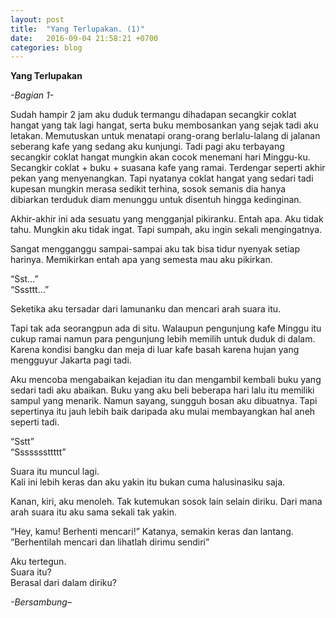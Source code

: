 ```yaml
---
layout: post
title:  "Yang Terlupakan. (1)"
date:   2016-09-04 21:58:21 +0700
categories: blog
---
```

**Yang Terlupakan**

*-Bagian 1-*

Sudah hampir 2 jam aku duduk termangu dihadapan secangkir coklat hangat yang tak lagi hangat, serta buku membosankan yang sejak tadi aku letakan. Memutuskan untuk menatapi orang-orang berlalu-lalang di jalanan seberang kafe yang sedang aku kunjungi. Tadi pagi aku terbayang secangkir coklat hangat mungkin akan cocok menemani hari Minggu-ku. Secangkir coklat + buku + suasana kafe yang ramai. Terdengar seperti akhir pekan yang menyenangkan. Tapi nyatanya coklat hangat yang sedari tadi kupesan mungkin merasa sedikit terhina, sosok semanis dia hanya dibiarkan terduduk diam menunggu untuk disentuh hingga kedinginan.

Akhir-akhir ini ada sesuatu yang mengganjal pikiranku. Entah apa. Aku tidak tahu. Mungkin aku tidak ingat. Tapi sumpah, aku ingin sekali mengingatnya.

Sangat mengganggu sampai-sampai aku tak bisa tidur nyenyak setiap harinya. Memikirkan entah apa yang semesta mau aku pikirkan.

“Sst…”<br>
“Sssttt…”

Seketika aku tersadar dari lamunanku dan mencari arah suara itu.

Tapi tak ada seorangpun ada di situ. Walaupun pengunjung kafe Minggu itu cukup ramai namun para pengunjung lebih memilih untuk duduk di dalam. Karena kondisi bangku dan meja di luar kafe basah karena hujan yang mengguyur Jakarta pagi tadi.

Aku mencoba mengabaikan kejadian itu dan mengambil kembali buku yang sedari tadi aku abaikan. Buku yang aku beli beberapa hari lalu itu memiliki sampul yang menarik. Namun sayang, sungguh bosan aku dibuatnya. Tapi sepertinya itu jauh lebih baik daripada aku mulai membayangkan hal aneh seperti tadi.

“Sstt”<br>
“Sssssssttttt”

Suara itu muncul lagi.<br>
Kali ini lebih keras dan aku yakin itu bukan cuma halusinasiku saja.

Kanan, kiri, aku menoleh. Tak kutemukan sosok lain selain diriku. Dari mana arah suara itu aku sama sekali tak yakin.

“Hey, kamu! Berhenti mencari!” Katanya, semakin keras dan lantang.<br>
“Berhentilah mencari dan lihatlah dirimu sendiri”

Aku tertegun.<br>
Suara itu?<br>
Berasal dari dalam diriku?

*-Bersambung–*
